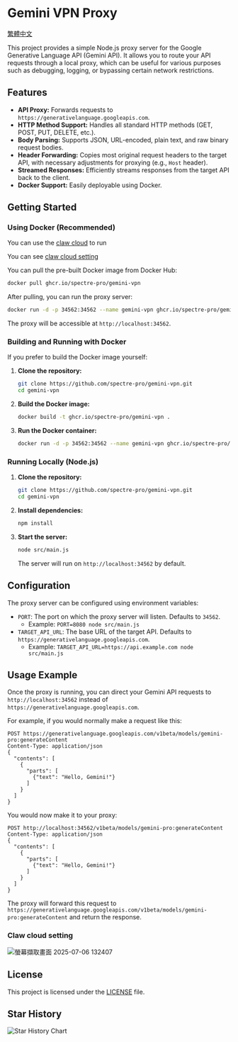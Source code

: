 # Gemini VPN Proxy
[繁體中文](README-TW.md)

This project provides a simple Node.js proxy server for the Google Generative Language API (Gemini API). It allows you to route your API requests through a local proxy, which can be useful for various purposes such as debugging, logging, or bypassing certain network restrictions.

## Features

*   **API Proxy:** Forwards requests to `https://generativelanguage.googleapis.com`.
*   **HTTP Method Support:** Handles all standard HTTP methods (GET, POST, PUT, DELETE, etc.).
*   **Body Parsing:** Supports JSON, URL-encoded, plain text, and raw binary request bodies.
*   **Header Forwarding:** Copies most original request headers to the target API, with necessary adjustments for proxying (e.g., `Host` header).
*   **Streamed Responses:** Efficiently streams responses from the target API back to the client.
*   **Docker Support:** Easily deployable using Docker.

## Getting Started

### Using Docker (Recommended)

You can use the [claw cloud](https://console.run.claw.cloud/signin?link=RGXA3AIOBR4S) to run

You can see [claw cloud setting](https://github.com/spectre-pro/gemini-vpn?tab=readme-ov-file#claw-cloud-setting)

You can pull the pre-built Docker image from Docker Hub:

```bash
docker pull ghcr.io/spectre-pro/gemini-vpn
```

After pulling, you can run the proxy server:

```bash
docker run -d -p 34562:34562 --name gemini-vpn ghcr.io/spectre-pro/gemini-vpn
```

The proxy will be accessible at `http://localhost:34562`.

### Building and Running with Docker

If you prefer to build the Docker image yourself:

1.  **Clone the repository:**
    ```bash
    git clone https://github.com/spectre-pro/gemini-vpn.git
    cd gemini-vpn
    ```
2.  **Build the Docker image:**
    ```bash
    docker build -t ghcr.io/spectre-pro/gemini-vpn .
    ```
3.  **Run the Docker container:**
    ```bash
    docker run -d -p 34562:34562 --name gemini-vpn ghcr.io/spectre-pro/gemini-vpn
    ```

### Running Locally (Node.js)

1.  **Clone the repository:**
    ```bash
    git clone https://github.com/spectre-pro/gemini-vpn.git
    cd gemini-vpn
    ```
2.  **Install dependencies:**
    ```bash
    npm install
    ```
3.  **Start the server:**
    ```bash
    node src/main.js
    ```
    The server will run on `http://localhost:34562` by default.

## Configuration

The proxy server can be configured using environment variables:

*   `PORT`: The port on which the proxy server will listen. Defaults to `34562`.
    *   Example: `PORT=8080 node src/main.js`
*   `TARGET_API_URL`: The base URL of the target API. Defaults to `https://generativelanguage.googleapis.com`.
    *   Example: `TARGET_API_URL=https://api.example.com node src/main.js`

## Usage Example

Once the proxy is running, you can direct your Gemini API requests to `http://localhost:34562` instead of `https://generativelanguage.googleapis.com`.

For example, if you would normally make a request like this:

```
POST https://generativelanguage.googleapis.com/v1beta/models/gemini-pro:generateContent
Content-Type: application/json
{
  "contents": [
    {
      "parts": [
        {"text": "Hello, Gemini!"}
      ]
    }
  ]
}
```

You would now make it to your proxy:

```
POST http://localhost:34562/v1beta/models/gemini-pro:generateContent
Content-Type: application/json
{
  "contents": [
    {
      "parts": [
        {"text": "Hello, Gemini!"}
      ]
    }
  ]
}
```

The proxy will forward this request to `https://generativelanguage.googleapis.com/v1beta/models/gemini-pro:generateContent` and return the response.

### Claw cloud setting

![螢幕擷取畫面 2025-07-06 132407](https://github.com/user-attachments/assets/fdf04240-cb28-45bb-afae-cbbac93eaaee)


## License

This project is licensed under the [LICENSE](LICENSE) file.

## Star History


<picture>
    <source media="(prefers-color-scheme: dark)" srcset="https://api.star-history.com/svg?repos=spectre-pro/gemini-vpn&type=Date&theme=dark" />
    <source media="(prefers-color-scheme: light)" srcset="https://api.star-history.com/svg?repos=spectre-pro/gemini-vpn&type=Date" />
    <img alt="Star History Chart" src="https://api.star-history.com/svg?repos=spectre-pro/gemini-vpn&type=Date" />
</picture>
